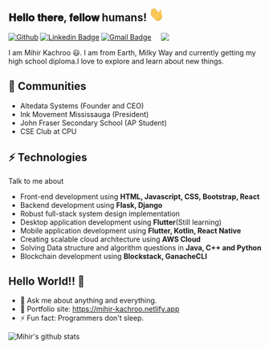 <h2> 𝐇𝐞𝐥𝐥𝐨 𝐭𝐡𝐞𝐫𝐞, 𝐟𝐞𝐥𝐥𝐨𝐰 humans! <img src="https://raw.githubusercontent.com/ABSphreak/ABSphreak/master/gifs/Hi.gif" width="30px"></h2>

<img align='right' src='https://user-images.githubusercontent.com/5713670/87202985-820dcb80-c2b6-11ea-9f56-7ec461c497c3.gif' width='200"'>

[![Github](https://img.shields.io/github/followers/mihirKachroo?label=Follow&style=social)](https://github.com/mihirKachroo)
 [![Linkedin Badge](https://img.shields.io/badge/-mihir-kachroo-blue?style=flat-square&logo=Linkedin&logoColor=white&link=https://www.linkedin.com/in/mihir-kachroo/)](https://www.linkedin.com/in/mihir-kachroo/)
[![Gmail Badge](https://img.shields.io/badge/-mailharshkhatri@gmail.com-c14438?style=flat-square&logo=Gmail&logoColor=white&link=mailto:mkachroo29@gmail.com)](mailto:mkachroo29@gmail.com)

I am Mihir Kachroo 😃. I am from Earth, Milky Way and currently getting my high school diploma.I love to explore and learn about new things.
## 👯 Communities
* Altedata Systems (Founder and CEO)
* Ink Movement Mississauga (President)
* John Fraser Secondary School (AP Student)
* CSE Club at CPU
## ⚡ Technologies
Talk to me about
- Front-end development using **HTML, Javascript, CSS, Bootstrap, React**
- Backend development using **Flask, Django**
- Robust full-stack system design implementation
- Desktop application development using **Flutter**(Still learning)
- Mobile application development using **Flutter, Kotlin, React Native**
- Creating scalable cloud architecture using **AWS Cloud**
- Solving Data structure and algorithm questions in **Java, C++ and Python**
- Blockchain development using **Blockstack, GanacheCLI**
## Hello World!! 🤔
- 💬 Ask me about anything and everything.
- 🎯 Portfolio site: https://mihir-kachroo.netlify.app
- ⚡ Fun fact: Programmers don't sleep.

![Mihir's github stats](https://github-readme-stats.vercel.app/api?username=mihirKachroo&hide=["issues"]&show_icons=true)
